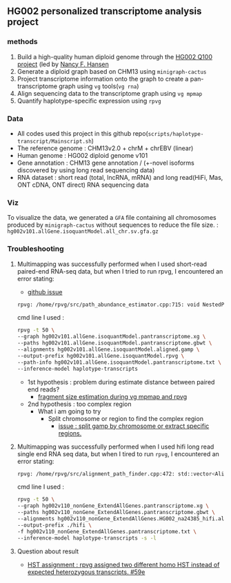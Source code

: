 ## HG002 personalized transcriptome analysis project 


### methods
1. Build a high-quality human diploid genome through the  [HG002 Q100 project](https://github.com/marbl/HG002) (led by [Nancy F. Hansen](https://github.com/nhansen)
2. Generate a diploid graph based on CHM13 using  `minigraph-cactus`
3. Project transcriptome information onto the graph to create a pan-transcriptome graph using `vg` tools(`vg rna`)
4. Align sequencing data to the transcriptome graph using `vg mpmap`
5. Quantify haplotype-specific expression using `rpvg`

### Data
* All codes used this project in this github repo(`scripts/haplotype-transcript/Mainscript.sh`)
* The reference genome : CHM13v2.0 + chrM + chrEBV (linear)
* Human genome : HG002 diploid genome v101
* Gene annotation : CHM13 gene annotation / (+-novel isoforms discovered by using long read sequencing data)
* RNA dataset : short read (total, lncRNA, mRNA) and long read(HiFi, Mas, ONT cDNA, ONT direct) RNA sequencing data

### Viz
To visualize the data, we generated a `GFA` file containing all chromosomes produced by `minigraph-cactus` without sequences to reduce the file size. : `hg002v101.allGene.isoquantModel.all_chr.sv.gfa.gz`

### Troubleshooting
1. Multimapping was successfully performed when I used short-read paired-end RNA-seq data, but when I tried to run rpvg, I encountered an error stating:
   * [github issue](https://github.com/jonassibbesen/rpvg/issues/63)
    ```bash
    rpvg: /home/rpvg/src/path_abundance_estimator.cpp:715: void NestedPathAbundanceEstimator::inferPathSubsetAbundance(PathClusterEstimates*, const std::vector<ReadPathProbabilities>&, std::mt19937*, const spp::sparse_hash_map<std::vector<unsigned int>, double>&) const: Assertion `path_group.second.size() <= group_size' failed.
    ```
    cmd line I used : 
    ```bash
    rpvg -t 50 \
    --graph hg002v101.allGene.isoquantModel.pantranscriptome.xg \
    --paths hg002v101.allGene.isoquantModel.pantranscriptome.gbwt \
    --alignments hg002v101.allGene.isoquantModel.aligned.gamp \
    --output-prefix hg002v101.allGene.isoquantModel.rpvg \
    --path-info hg002v101.allGene.isoquantModel.pantranscriptome.txt \
    --inference-model haplotype-transcripts
    ```
    * 1st hypothesis : problem during estimate distance between paired end reads?
      * [fragment size estimation during vg mpmap and rpvg](https://www.biostars.org/p/9603638/)
    * 2nd hypothesis : too complex region
      * What i am going to try
        * Split chromosome or region to find the complex region
          * [issue : split gamp by chromosome or extract specific regions.](https://www.biostars.org/p/9605059/)

2. Multimapping was successfully performed when I used hifi long read single end RNA seq data, but when I tired to run `rpvg`, I encountered an error stating:
   ```bash
   rpvg: /home/rpvg/src/alignment_path_finder.cpp:472: std::vector<AlignmentSearchPath> AlignmentPathFinder<AlignmentType>::extendAlignmentSearchPath(const AlignmentSearchPath&, const vg::MultipathAlignment&) const [with AlignmentType = vg::MultipathAlignment]: Assertion `best_align_score <= optimal_score' failed.
    ```
    cmd line I used :
    ```bash
    rpvg -t 50 \
    --graph hg002v110_nonGene_ExtendAllGenes.pantranscriptome.xg \
    --paths hg002v110_nonGene_ExtendAllGenes.pantranscriptome.gbwt \
    --alignments hg002v110_nonGene_ExtendAllGenes.HG002_na24385_hifi.aligned.gamp \
    --output-prefix ./hifi \
    -f hg002v110_nonGene_ExtendAllGenes.pantranscriptome.txt \
    --inference-model haplotype-transcripts -s -l
    ```
3. Question about result
   * [HST assignment : rpvg assigned two different homo HST instead of expected heterozygous transcripts. #59e](https://github.com/jonassibbesen/rpvg/issues/59)